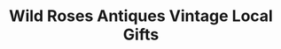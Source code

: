 ---
title: "Wild Roses Antiques Vintage Local Gifts"
url: /alamosa/wild-roses-antiques-vintage-local-gifts/
shop: Antiquitäten
---